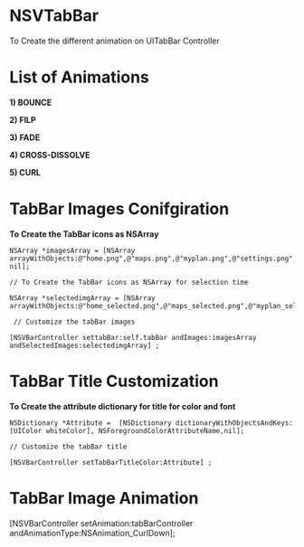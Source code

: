 # NSVTabBar
To Create the different animation on UITabBar Controller

# List of Animations

**1) BOUNCE**

**2) FILP**

**3) FADE** 

**4) CROSS-DISSOLVE**

**5) CURL** 

# TabBar Images Conifgiration 

 **To Create the TabBar icons as NSArray**
 
    NSArray *imagesArray = [NSArray arrayWithObjects:@"home.png",@"maps.png",@"myplan.png",@"settings.png",@"maps.png", nil];
    
    // To Create the TabBar icons as NSArray for selection time
    
    NSArray *selectedimgArray = [NSArray arrayWithObjects:@"home_selected.png",@"maps_selected.png",@"myplan_selected.png",@"settings_selected.png",@"maps_selected.png",nil];
    
     // Customize the tabBar images
     
    [NSVBarController settabBar:self.tabBar andImages:imagesArray andSelectedImages:selectedimgArray] ;
    
# TabBar Title Customization

 **To Create the attribute dictionary for title for color and font**
 
    NSDictionary *Attribute =  [NSDictionary dictionaryWithObjectsAndKeys:[UIColor whiteColor], NSForegroundColorAttributeName,nil];
    
    // Customize the tabBar title
    
    [NSVBarController setTabBarTitleColor:Attribute] ;

# TabBar Image Animation 

  [NSVBarController setAnimation:tabBarController andAnimationType:NSAnimation_CurlDown];
